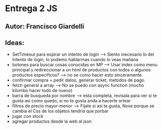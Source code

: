 # Entrega 2 JS
 
## Autor: Francisco Giardelli

## Ideas:
- SetTimeout para expirar un intento de login --> Siento inecesario lo del Intento de login, lo podemo hablarmas cuando lo veas mañana
- botones para buscar cosas conocidas en MP --> Usar index como menu principal y redireccionar a un html de productos con todos o algunos productos especificos? --> no se como hacer esto sinceramente
- confirmar compra = pedir datos, generar ticket, metodos de pago.
- fetch general a array --> No se puedo con async function (mucho kilombo hacer todo de nuevo)
- barra de busqueda por nombre --> esta completa, revisala para ver si te gusta asi como quedo, si no te gusta anda a hacerte ortear
- filtros de precio mayor-menor --> Fijate si asi te gusta, Nose porque se cambia el Css de los objetos tendria que porbar
- jugar con stock 
- agregar productos desde la web al json
